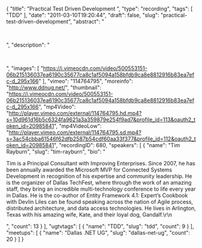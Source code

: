 {
  "title": "Practical Test Driven Development ",
  "type": "recording",
  "tags": [
    "TDD"
  ],
  "date": "2011-03-10T19:20:44",
  "draft": false,
  "slug": "practical-test-driven-development",
  "abstract": "<p>&nbsp;</p>",
  "description": "<p>&nbsp;</p>",
  "images": [
    "https://i.vimeocdn.com/video/500553151-06b215136037ea6190c35677ca8c1af5094a158bfdb9ca8e8812916b83ea7efc-d_295x166"
  ],
  "vimeo": "114764795",
  "moreinfo": "http://www.ddnug.net/",
  "thumbnail": "https://i.vimeocdn.com/video/500553151-06b215136037ea6190c35677ca8c1af5094a158bfdb9ca8e8812916b83ea7efc-d_295x166",
  "mp4Video": "http://player.vimeo.com/external/114764795.hd.mp4?s=10d961d16b5c6324fa9621a3a359879e254f9ad7&profile_id=113&oauth2_token_id=20985841",
  "mp4VideoLow": "http://player.vimeo.com/external/114764795.sd.mp4?s=3ac54cbba61546f62dfb2587b54cdf60aa33f377&profile_id=112&oauth2_token_id=20985841",
  "recordingID": 680,
  "speakers": [
    {
      "name": "Tim Rayburn",
      "slug": "tim-rayburn",
      "bio": "<p>Tim is a Principal Consultant with Improving Enterprises. Since 2007, he has been annually awarded the Microsoft MVP for Connected Systems Development in recognition of his expertise and community leadership. He is the organizer of Dallas TechFest, where through the work of an amazing staff, they bring an incredible multi-technology conference to life every year in Dallas. He is the co-author of Entity Framework 4.1: Expert’s Cookbook with Devlin Liles can be found speaking across the nation of Agile process, distributed architecture, and data access technologies. He lives in Arlington, Texas with his amazing wife, Kate, and their loyal dog, Gandalf.\r\n</p>",
      "count": 13
    }
  ],
  "ugtvtags": [
    {
      "name": "TDD",
      "slug": "tdd",
      "count": 9
    }
  ],
  "meetups": [
    {
      "name": "Dallas .NET UG",
      "slug": "dallas-net-ug",
      "count": 20
    }
  ]
}